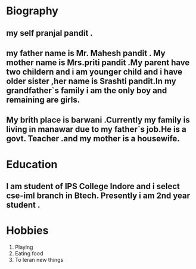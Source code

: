 # Biography
## my self  pranjal pandit . 
## my father name is Mr. Mahesh pandit . My mother name is Mrs.priti  pandit .My parent have two childern and i am younger child and i have older sister ,her name is Srashti pandit.In my grandfather`s family i am the only boy and remaining are girls.
## My brith place is barwani .Currently my family is living in manawar due to my father`s job.He is a govt. Teacher .and my mother is a housewife.
# Education
## I am student of IPS College Indore and i select cse-iml branch in Btech. Presently i am 2nd year student .

# Hobbies
1. Playing 
2. Eating food 
3. To leran new things 